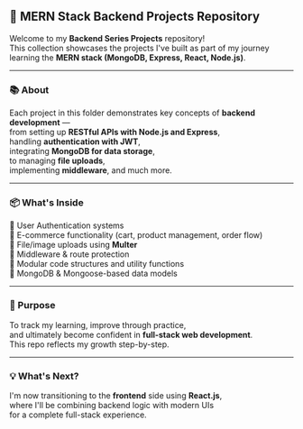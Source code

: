 ## 🚀 MERN Stack Backend Projects Repository

Welcome to my **Backend Series Projects** repository!  
This collection showcases the projects I've built as part of my journey learning the **MERN stack (MongoDB, Express, React, Node.js)**.

---

### 📚 About

Each project in this folder demonstrates key concepts of **backend development** —  
from setting up **RESTful APIs with Node.js and Express**,  
handling **authentication with JWT**,  
integrating **MongoDB for data storage**,  
to managing **file uploads**,  
implementing **middleware**, and much more.

---

### 📦 What's Inside

🔐 User Authentication systems  
🛒 E-commerce functionality (cart, product management, order flow)  
📁 File/image uploads using **Multer**  
🧠 Middleware & route protection  
🧩 Modular code structures and utility functions  
💾 MongoDB & Mongoose-based data models  

---

### 🎯 Purpose

To track my learning, improve through practice,  
and ultimately become confident in **full-stack web development**.  
This repo reflects my growth step-by-step.

---

### 💡 What's Next?

I'm now transitioning to the **frontend** side using **React.js**,  
where I'll be combining backend logic with modern UIs  
for a complete full-stack experience.
